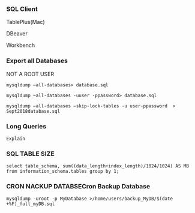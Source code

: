 ### SQL Client

  TablePlus(Mac)

  DBeaver

  Workbench



	

### Export all Databases

NOT A ROOT USER

    mysqldump –all-databases> database.sql

    mysqldump –all-databases -uuser -ppassword> database.sql

    mysqldump –all-databases –skip-lock-tables -u user-ppassword  > Sept2018database.sql

### Long Queries
	Explain 

### SQL TABLE SIZE
	select table_schema, sum((data_length+index_length)/1024/1024) AS MB from information_schema.tables group by 1;

### CRON NACKUP DATABSECron Backup Database


	mysqldump -uroot -p MyDatabase >/home/users/backup_MyDB/$(date +%F)_full_myDB.sql
